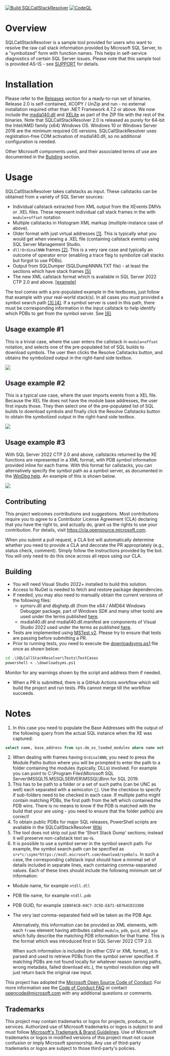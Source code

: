 [![Build SQLCallStackResolver](https://github.com/microsoft/SQLCallStackResolver/actions/workflows/build.yml/badge.svg)](https://github.com/microsoft/SQLCallStackResolver/actions/workflows/build.yml)
[![CodeQL](https://github.com/microsoft/SQLCallStackResolver/actions/workflows/codeql-analyze.yml/badge.svg)](https://github.com/microsoft/SQLCallStackResolver/actions/workflows/codeql-analyze.yml)
# Overview
SQLCallStackResolver is a sample tool provided for users who want to resolve the raw call stack information provided by Microsoft SQL Server, to a "symbolized" form with function names. This helps in self-service diagnostics of certain SQL Server issues. Please note that this sample tool is provided AS-IS - see [SUPPORT](SUPPORT.md) for details.

# Installation
Please refer to the [Releases](../../releases) section for a ready-to-run set of binaries. Release 2.0 is self-contained, XCOPY / UnZip and run - no external installation required other than .NET Framework 4.7.2 or above. We now include the [msdia140.dll](https://blogs.msdn.microsoft.com/calvin_hsia/2016/07/30/whats-in-a-pdb-file-use-the-debug-interface-access-sdk/) and [XELite](https://www.nuget.org/packages/Microsoft.SqlServer.XEvent.XELite/) as part of the ZIP file with the rest of the binaries. Note that SQLCallStackResolver 2.0 is released as purely for 64-bit the Intel/AMD family (x64) Windows OS. Windows 10 or Windows Server 2016 are the minimum required OS versions. SQLCallStackResolver uses registration-free COM activation of msdia140.dll, so no additional configuration is needed.

Other Microsoft components used, and their associated terms of use are documented in the [Building](#building) section.

# Usage
SQLCallStackResolver takes callstacks as input. These callstacks can be obtained from a variety of SQL Server sources:

* Individual callstack extracted from XML output from the XEvents DMVs or .XEL files. These represent individual call stack frames in the with `module+offset` notation
* Multiple callstacks in Histogram XML markup (multiple-instance case of above).
* Older format with just virtual addresses [[1]](#footnote1). This is typically what you would get when viewing a .XEL file (containing callstack events) using SQL Server Management Studio.
* `dll!OrdinalNNN` frames [[2]](#footnote2). This is a very rare case and typically an outcome of operator error (enabling a trace flag to symbolize call stacks but forgot to use PDBs).
* Output from SQLDumper (SQLDumpNNNN.TXT file) - at least the sections which have stack frames [[5]](#footnote5)
* The new XML callstack format which is available in SQL Server 2022 CTP 2.0 and above. [[example]](#usage-example-3)

The tool comes with a pre-populated example in the textboxes, just follow that example with your real-world stack(s). In all cases you must provided a symbol search path [[3]](#footnote3),[[4]](#footnote4). If a symbol server is used in this path, there must be corresponding information in the input callstack to help identify which PDBs to get from the symbol server. See [[6]](#footnote6).

## Usage example #1
This is a trivial case, where the user enters the callstack in `module+offset` notation, and selects one of the pre-populated list of SQL builds to download symbols. The user then clicks the Resolve Callstacks button, and obtains the symbolized output in the right-hand side textbox.

![](images/1_ModOffset_Text.gif)

## Usage example #2
This is a typical use case, where the user imports events from a XEL file. Because the XEL file does not have the module base addresses, the user first inputs those. They then select one of the pre-populated list of SQL builds to download symbols and finally click the Resolve Callstacks button to obtain the symbolized output in the right-hand side textbox.

![](images/2_XEL_Address.gif)

## Usage example #3
With SQL Server 2022 CTP 2.0 and above, callstacks returned by the XE functions are represented in a XML format, with PDB symbol information provided inline for each frame. With this format for callstacks, you can alternatively specify the symbol path as a symbol server, as documented in the [WinDbg help](https://docs.microsoft.com/en-us/windows-hardware/drivers/debugger/symbol-path#using-a-symbol-server). An example of this is shown below.

![](images/3_SQL2022_format.gif)

## Contributing

This project welcomes contributions and suggestions.  Most contributions require you to agree to a Contributor License Agreement (CLA) declaring that you have the right to, and actually do, grant us the rights to use your contribution. For details, visit https://cla.opensource.microsoft.com.

When you submit a pull request, a CLA bot will automatically determine whether you need to provide a CLA and decorate the PR appropriately (e.g., status check, comment). Simply follow the instructions provided by the bot. You will only need to do this once across all repos using our CLA.

## Building
* You will need Visual Studio 2022+ installed to build this solution.
* Access to NuGet is needed to fetch and restore package dependencies.
* If needed, you may also need to manually obtain the current versions of the following files:
    * symsrv.dll and dbghelp.dll (from the x64 / AMD64 Windows Debugger package, part of Windows SDK and many other tools) are used under the terms published [here](https://docs.microsoft.com/en-us/legal/windows-sdk/redist#debugging-tools-for-windows).
    * msdia140.dll and msdia140.dll.manifest are components of Visual Studio 2022 used under the terms as published [here](https://docs.microsoft.com/en-us/visualstudio/releases/2022/redistribution).
* Tests are implemented using [MSTest v2](https://docs.microsoft.com/en-us/visualstudio/test/mstest-update-to-mstestv2?view=vs-2022#why-upgrade-to-mstestv2). Please try to ensure that tests are passing before submitting a PR.
* Prior to running tests, you need to execute the [downloadsyms.ps1](./Tests/TestCases/downloadsyms.ps1) file once as shown below:
``` cmd
cd .\SQLCallStackResolver\Tests\TestCases
powershell < .\downloadsyms.ps1
```
  Monitor for any warnings shown by the script and address them if needed.

* When a PR is submitted, there is a GitHub Actions workflow which will build the project and run tests. PRs cannot merge till the workflow succeeds.

# Notes
1. <a name="footnote1"></a>In this case you need to populate the Base Addresses with the output of the following query from the actual SQL instance when the XE was captured:
``` sql
select name, base_address from sys.dm_os_loaded_modules where name not like '%.rll'
```
2. <a name="footnote2"></a>When dealing with frames having `OrdinalNNN`, you need to press the Module Paths button where you will be prompted to enter the path to a folder containing the modules (typically, DLLs) involved. For example you can point to C:\Program Files\Microsoft SQL Server\MSSQL15.MSSQLSERVER\MSSQL\Binn for SQL 2019.
3. <a name="footnote3"></a>This has to be path to a folder or a set of such paths (can be UNC as well) each separated with a semicolon (;). Use the checkbox to specify if sub-folders need to be checked in each case. If multiple paths might contain matching PDBs, the first path from the left which contained the PDB wins. There is no means to know if the PDB is matched with the build that your are using - you need to ensure that the folder path(s) are correct!
4. <a name="footnote4"></a>To obtain public PDBs for major SQL releases, PowerShell scripts are available in the SQLCallStackResolver [Wiki](https://github.com/arvindshmicrosoft/SQLCallStackResolver/wiki/Obtaining-symbol-files-(.PDB)-for-SQL-Server-Releases)
5. <a name="footnote5"></a>The tool does not strip out just the 'Short Stack Dump' sections; instead it will preserve non-callstack text as-is.
6. <a name="footnote6"></a>It is possible to use a symbol server in the symbol search path. For example, the symbol search path can be specified as `srv*c:\syms*https://msdl.microsoft.com/download/symbols`. In such a case, the corresponding callstack input should have a minimal set of details included in separate lines, each containing comma-separated values. Each of these lines should include the following minimum set of information:
* Module name, for example `ntdll.dll`
* PDB file name, for example `ntdll.pdb`
* PDB GUID, for example `1EB9FACB-04C7-3C5D-EA71-60764CD333D0`
* The very last comma-separated field will be taken as the PDB Age.

    Alternatively, this information can be provided as XML <frame> elements, with each `frame` element having attributes called `module`, `pdb`, `guid`, and `age` which fully describe the matching PDB information for that frame. This is the format which was introduced first in SQL Server 2022 CTP 2.0.

    When such information is included (in either CSV or XML format), it is parsed and used to retrieve PDBs from the symbol server specified. If matching PDBs are not found locally for whatever reason (wrong paths, wrong metadata, failed download etc.), the symbol resolution step will just return back the original raw input.

This project has adopted the [Microsoft Open Source Code of Conduct](https://opensource.microsoft.com/codeofconduct/).
For more information see the [Code of Conduct FAQ](https://opensource.microsoft.com/codeofconduct/faq/) or
contact [opencode@microsoft.com](mailto:opencode@microsoft.com) with any additional questions or comments.

## Trademarks

This project may contain trademarks or logos for projects, products, or services. Authorized use of Microsoft trademarks or logos is subject to and must follow [Microsoft's Trademark & Brand Guidelines](https://www.microsoft.com/en-us/legal/intellectualproperty/trademarks/usage/general). Use of Microsoft trademarks or logos in modified versions of this project must not cause confusion or imply Microsoft sponsorship. Any use of third-party trademarks or logos are subject to those third-party's policies.
